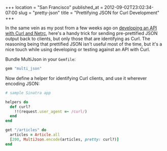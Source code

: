 +++
location = "San Francisco"
published_at = 2012-09-02T23:02:34-07:00
slug = "pretty-json"
title = "Prettifying JSON for Curl Development"
+++

In the same vein as my post from a few weeks ago on [developing an API with Curl and Netrc](/netrc), here's a handy trick for sending pre-prettified JSON output back to clients, but only those that are identifying as Curl. The reasoning being that prettified JSON isn't useful most of the time, but it's a nice touch while using developing or testing against an API with Curl.

Bundle MultiJson in your `Gemfile`:

``` ruby
gem "multi_json"
```

Now define a helper for identifying Curl clients, and use it wherever encoding JSON:

``` ruby
# sample Sinatra app

helpers do
  def curl?
    !!(request.user_agent =~ /curl/)
  end
end

get "/articles" do
  articles = Article.all
  [200, MultiJson.encode(articles, pretty: curl?)]
end
```
